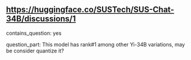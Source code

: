 ## https://huggingface.co/SUSTech/SUS-Chat-34B/discussions/1

contains_question: yes

question_part: This model has rank#1 among other Yi-34B variations, may be consider quantize it?